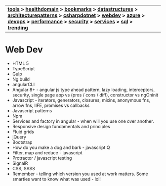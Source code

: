 | | |
| --- | --- |
| **[tools](/tools/tools.md) > [healthdomain](healthdomain/healthdomain.md) > [bookmarks](bookmarks/bookmarks.md) > [datastructures](datastructures/datastructures.md) > [architecturepatterns](architecturepatterns/architecturepatterns.md) > [csharpdotnet](csharpdotnet/csharpdotnet.md) > [webdev](webdev/webdev.md) > [azure](azure/azure.md) > [devops](devops/devops.md) > [performance](performance/performance.md) > [security](security/security.md) > [services](services/services.md) > [sql](sql/sql.md) > [trending](trending/trending.md)**|

# Web Dev

- HTML 5 
- TypeScript
- Gulp
- Ng build
- angularCLI
- Angular  8+ - angular js type ahead pattern, lazy loading, interceptors, security, single page app vs (pros / cons / diff), constructor vs ngOninit
- Javascript - iterators, generators, closures, mixins, anonymous fns, arrow fns, IIFE, promises vs callbacks
- Javascript patterns
- Npm
- Services and factory in angular - when will you use one over another.
- Responsive design fundamentals and principles
- Fluid grids
- jQuery
- Bootstrap  
- How do you make a dog and bark - javascript Q
- Filter, map and reduce - javascript
- Protractor / javascript testing
- SignalR
- CSS, SASS
- Remember - telling which version you used at work matters. Some smarties want to know what was used - lol!
